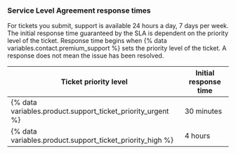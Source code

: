 ### Service Level Agreement response times

For tickets you submit, support is available 24 hours a day, 7 days per week. The initial response time guaranteed by the SLA is dependent on the priority level of the ticket. Response time begins when {% data variables.contact.premium_support %} sets the priority level of the ticket. A response does not mean the issue has been resolved.

| Ticket priority level                                              | Initial response time |
| ------------------------------------------------------------------ | --------------------- |
| {% data variables.product.support_ticket_priority_urgent %} | 30 minutes            |
| {% data variables.product.support_ticket_priority_high %}   | 4 hours               |

